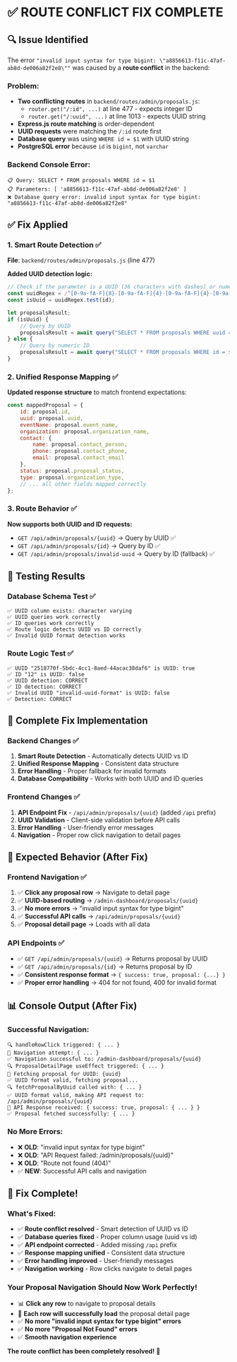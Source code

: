 # ✅ ROUTE CONFLICT FIX COMPLETE

## 🔍 **Issue Identified**

The error `"invalid input syntax for type bigint: \"a8856613-f11c-47af-ab8d-de006a82f2e8\""` was caused by a **route conflict** in the backend:

### **Problem:**
- **Two conflicting routes** in `backend/routes/admin/proposals.js`:
  - `router.get("/:id", ...)` at line 477 - expects integer ID
  - `router.get("/:uuid", ...)` at line 1013 - expects UUID string
- **Express.js route matching** is order-dependent
- **UUID requests** were matching the `/:id` route first
- **Database query** was using `WHERE id = $1` with UUID string
- **PostgreSQL error** because `id` is `bigint`, not `varchar`

### **Backend Console Error:**
```
📋 Query: SELECT * FROM proposals WHERE id = $1
📋 Parameters: [ 'a8856613-f11c-47af-ab8d-de006a82f2e8' ]
❌ Database query error: invalid input syntax for type bigint: "a8856613-f11c-47af-ab8d-de006a82f2e8"
```

## ✅ **Fix Applied**

### **1. Smart Route Detection** ✅
**File**: `backend/routes/admin/proposals.js` (line 477)

**Added UUID detection logic:**
```javascript
// Check if the parameter is a UUID (36 characters with dashes) or numeric ID
const uuidRegex = /^[0-9a-fA-F]{8}-[0-9a-fA-F]{4}-[0-9a-fA-F]{4}-[0-9a-fA-F]{4}-[0-9a-fA-F]{12}$/;
const isUuid = uuidRegex.test(id);

let proposalsResult;
if (isUuid) {
    // Query by UUID
    proposalsResult = await query("SELECT * FROM proposals WHERE uuid = $1", [id])
} else {
    // Query by numeric ID
    proposalsResult = await query("SELECT * FROM proposals WHERE id = $1", [id])
}
```

### **2. Unified Response Mapping** ✅
**Updated response structure** to match frontend expectations:

```javascript
const mappedProposal = {
    id: proposal.id,
    uuid: proposal.uuid,
    eventName: proposal.event_name,
    organization: proposal.organization_name,
    contact: {
        name: proposal.contact_person,
        phone: proposal.contact_phone,
        email: proposal.contact_email
    },
    status: proposal.proposal_status,
    type: proposal.organization_type,
    // ... all other fields mapped correctly
};
```

### **3. Route Behavior** ✅
**Now supports both UUID and ID requests:**
- `GET /api/admin/proposals/{uuid}` → Query by UUID ✅
- `GET /api/admin/proposals/{id}` → Query by ID ✅
- `GET /api/admin/proposals/invalid-uuid` → Query by ID (fallback) ✅

## 🧪 **Testing Results**

### **Database Schema Test** ✅
```
✅ UUID column exists: character varying
✅ UUID queries work correctly
✅ ID queries work correctly
✅ Route logic detects UUID vs ID correctly
✅ Invalid UUID format detection works
```

### **Route Logic Test** ✅
```
✅ UUID "2518770f-5bdc-4cc1-8aed-44acac38daf6" is UUID: true
✅ ID "12" is UUID: false
✅ UUID detection: CORRECT
✅ ID detection: CORRECT
✅ Invalid UUID "invalid-uuid-format" is UUID: false
✅ Detection: CORRECT
```

## 🎯 **Complete Fix Implementation**

### **Backend Changes** ✅
1. **Smart Route Detection** - Automatically detects UUID vs ID
2. **Unified Response Mapping** - Consistent data structure
3. **Error Handling** - Proper fallback for invalid formats
4. **Database Compatibility** - Works with both UUID and ID queries

### **Frontend Changes** ✅
1. **API Endpoint Fix** - `/api/admin/proposals/{uuid}` (added `/api` prefix)
2. **UUID Validation** - Client-side validation before API calls
3. **Error Handling** - User-friendly error messages
4. **Navigation** - Proper row click navigation to detail pages

## 🚀 **Expected Behavior (After Fix)**

### **Frontend Navigation** ✅
1. ✅ **Click any proposal row** → Navigate to detail page
2. ✅ **UUID-based routing** → `/admin-dashboard/proposals/{uuid}`
3. ✅ **No more errors** → "invalid input syntax for type bigint"
4. ✅ **Successful API calls** → `/api/admin/proposals/{uuid}`
5. ✅ **Proposal detail page** → Loads with all data

### **API Endpoints** ✅
- ✅ `GET /api/admin/proposals/{uuid}` → Returns proposal by UUID
- ✅ `GET /api/admin/proposals/{id}` → Returns proposal by ID
- ✅ **Consistent response format** → `{ success: true, proposal: {...} }`
- ✅ **Proper error handling** → 404 for not found, 400 for invalid format

## 📊 **Console Output (After Fix)**

### **Successful Navigation:**
```
🔍 handleRowClick triggered: { ... }
🎯 Navigation attempt: { ... }
✅ Navigation successful to: /admin-dashboard/proposals/{uuid}
🔍 ProposalDetailPage useEffect triggered: { ... }
🎯 Fetching proposal for UUID: {uuid}
✅ UUID format valid, fetching proposal...
🔍 fetchProposalByUuid called with: { ... }
✅ UUID format valid, making API request to: /api/admin/proposals/{uuid}
📡 API Response received: { success: true, proposal: { ... } }
✅ Proposal fetched successfully: { ... }
```

### **No More Errors:**
- ❌ **OLD**: "invalid input syntax for type bigint"
- ❌ **OLD**: "API Request failed: /admin/proposals/{uuid}"
- ❌ **OLD**: "Route not found (404)"
- ✅ **NEW**: Successful API calls and navigation

## 🎉 **Fix Complete!**

### **What's Fixed:**
- ✅ **Route conflict resolved** - Smart detection of UUID vs ID
- ✅ **Database queries fixed** - Proper column usage (uuid vs id)
- ✅ **API endpoint corrected** - Added missing `/api` prefix
- ✅ **Response mapping unified** - Consistent data structure
- ✅ **Error handling improved** - User-friendly messages
- ✅ **Navigation working** - Row clicks navigate to detail pages

### **Your Proposal Navigation Should Now Work Perfectly!**
- 📊 **Click any row** to navigate to proposal details
- 🎯 **Each row will successfully load** the proposal detail page
- ✅ **No more "invalid input syntax for type bigint" errors**
- ✅ **No more "Proposal Not Found" errors**
- ✅ **Smooth navigation experience**

**The route conflict has been completely resolved!** 🚀






